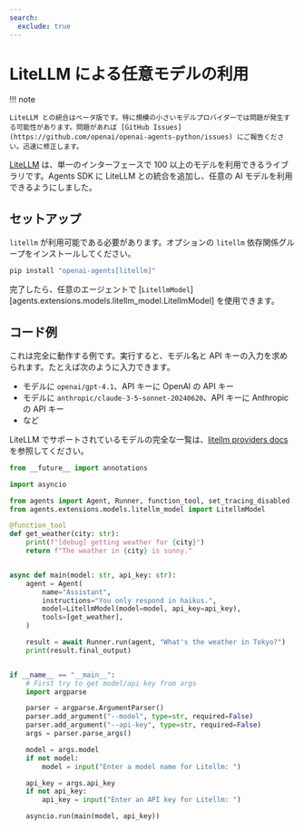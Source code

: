 ```yaml
---
search:
  exclude: true
---
```

# LiteLLM による任意モデルの利用

!!! note

    LiteLLM との統合はベータ版です。特に規模の小さいモデルプロバイダーでは問題が発生する可能性があります。問題があれば [GitHub Issues](https://github.com/openai/openai-agents-python/issues) にご報告ください。迅速に修正します。

[LiteLLM](https://docs.litellm.ai/docs/) は、単一のインターフェースで 100 以上のモデルを利用できるライブラリです。Agents SDK に LiteLLM との統合を追加し、任意の AI モデルを利用できるようにしました。

## セットアップ

`litellm` が利用可能である必要があります。オプションの `litellm` 依存関係グループをインストールしてください。

```bash
pip install "openai-agents[litellm]"
```

完了したら、任意のエージェントで [`LitellmModel`][agents.extensions.models.litellm_model.LitellmModel] を使用できます。

## コード例

これは完全に動作する例です。実行すると、モデル名と API キーの入力を求められます。たとえば次のように入力できます。

-   モデルに `openai/gpt-4.1`、API キーに OpenAI の API キー
-   モデルに `anthropic/claude-3-5-sonnet-20240620`、API キーに Anthropic の API キー
-   など

LiteLLM でサポートされているモデルの完全な一覧は、[litellm providers docs](https://docs.litellm.ai/docs/providers) を参照してください。

```python
from __future__ import annotations

import asyncio

from agents import Agent, Runner, function_tool, set_tracing_disabled
from agents.extensions.models.litellm_model import LitellmModel

@function_tool
def get_weather(city: str):
    print(f"[debug] getting weather for {city}")
    return f"The weather in {city} is sunny."


async def main(model: str, api_key: str):
    agent = Agent(
        name="Assistant",
        instructions="You only respond in haikus.",
        model=LitellmModel(model=model, api_key=api_key),
        tools=[get_weather],
    )

    result = await Runner.run(agent, "What's the weather in Tokyo?")
    print(result.final_output)


if __name__ == "__main__":
    # First try to get model/api key from args
    import argparse

    parser = argparse.ArgumentParser()
    parser.add_argument("--model", type=str, required=False)
    parser.add_argument("--api-key", type=str, required=False)
    args = parser.parse_args()

    model = args.model
    if not model:
        model = input("Enter a model name for Litellm: ")

    api_key = args.api_key
    if not api_key:
        api_key = input("Enter an API key for Litellm: ")

    asyncio.run(main(model, api_key))
```